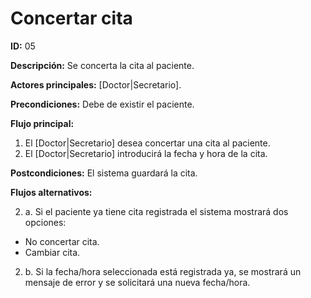 # Concertar cita

**ID:** 05

**Descripción:** Se concerta la cita al paciente.

**Actores principales:**  [Doctor|Secretario].

**Precondiciones:** Debe de existir el paciente.

**Flujo principal:**
  1. El [Doctor|Secretario] desea concertar una cita al paciente.
  2. El [Doctor|Secretario] introducirá la fecha y hora de la cita.

**Postcondiciones:** El sistema guardará la cita.

**Flujos alternativos:**

2. a. Si el paciente ya tiene cita registrada el sistema mostrará dos opciones:  
  * No concertar cita.
  * Cambiar cita.
2. b. Si la fecha/hora seleccionada está registrada ya, se mostrará un mensaje de error y se solicitará una nueva fecha/hora.  
